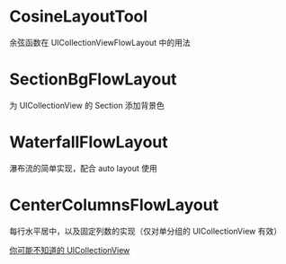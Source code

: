 # CosineLayoutTool
余弦函数在 UICollectionViewFlowLayout 中的用法

# SectionBgFlowLayout
为 UICollectionView 的 Section 添加背景色

# WaterfallFlowLayout
瀑布流的简单实现，配合 auto layout 使用

# CenterColumnsFlowLayout
每行水平居中，以及固定列数的实现（仅对单分组的 UICollectionView 有效）

[你可能不知道的 UICollectionView](https://nijiehaha.github.io/2020/04/23/%E4%BD%A0%E5%8F%AF%E8%83%BD%E4%B8%8D%E7%9F%A5%E9%81%93%E7%9A%84UICollectionView/)
